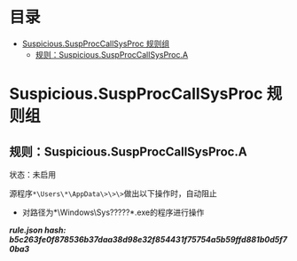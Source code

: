 



目录
==

* [Suspicious.SuspProcCallSysProc 规则组](#suspicioussuspproccallsysproc-)
	* [规则：Suspicious.SuspProcCallSysProc.A](#suspicioussuspproccallsysproca)

# Suspicious.SuspProcCallSysProc 规则组

## 规则：Suspicious.SuspProcCallSysProc.A
  
状态：未启用

源程序`*\Users\*\AppData\>\>\>`做出以下操作时，自动阻止
- 对路径为*\Windows\Sys?????\*.exe的程序进行操作
  
***rule.json hash: b5c263fe0f878536b37daa38d98e32f854431f75754a5b59ffd881b0d5f70ba3***